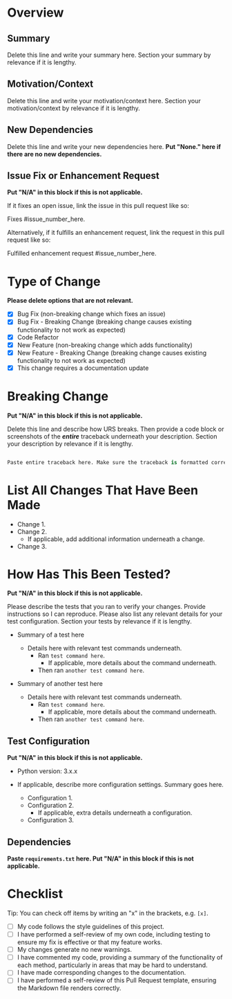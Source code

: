 # Overview

## Summary

Delete this line and write your summary here. Section your summary by relevance if it is lengthy.

## Motivation/Context

Delete this line and write your motivation/context here. Section your motivation/context by relevance if it is lengthy.

## New Dependencies

Delete this line and write your new dependencies here. **Put "None." here if there are no new dependencies.**

## Issue Fix or Enhancement Request

**Put "N/A" in this block if this is not applicable.**

If it fixes an open issue, link the issue in this pull request like so:

Fixes #issue_number_here.

Alternatively, if it fulfills an enhancement request, link the request in this pull request like so:

Fulfilled enhancement request #issue_number_here.

# Type of Change

**Please delete options that are not relevant.**

* [x] Bug Fix (non-breaking change which fixes an issue)
* [x] Bug Fix - Breaking Change (breaking change causes existing functionality to not work as expected)
* [x] Code Refactor
* [x] New Feature (non-breaking change which adds functionality)
* [x] New Feature - Breaking Change (breaking change causes existing functionality to not work as expected)
* [x] This change requires a documentation update

# Breaking Change

**Put "N/A" in this block if this is not applicable.**

Delete this line and describe how URS breaks. Then provide a code block or screenshots of the ***entire*** traceback underneath your description. Section your description by relevance if it is lengthy. 

```python

Paste entire traceback here. Make sure the traceback is formatted correctly.

```

# List All Changes That Have Been Made

* Change 1.
* Change 2.
    + If applicable, add additional information underneath a change.
* Change 3.

# How Has This Been Tested?

**Put "N/A" in this block if this is not applicable.**

Please describe the tests that you ran to verify your changes. Provide instructions so I can reproduce. Please also list any relevant details for your test configuration. Section your tests by relevance if it is lengthy.

* Summary of a test here
    + Details here with relevant test commands underneath.
        * Ran `test command here`.
            + If applicable, more details about the command underneath.
        * Then ran `another test command here`.

* Summary of another test here
    + Details here with relevant test commands underneath.
        * Ran `test command here`.
            + If applicable, more details about the command underneath.
        * Then ran `another test command here`.

## Test Configuration

**Put "N/A" in this block if this is not applicable.**

* Python version: 3.x.x

* If applicable, describe more configuration settings. Summary goes here.
    + Configuration 1.
    + Configuration 2.
        * If applicable, extra details underneath a configuration.
    + Configuration 3.

## Dependencies

**Paste `requirements.txt` here. Put "N/A" in this block if this is not applicable.**

# Checklist

Tip: You can check off items by writing an "x" in the brackets, e.g. `[x]`.

* [ ] My code follows the style guidelines of this project.
* [ ] I have performed a self-review of my own code, including testing to ensure my fix is effective or that my feature works.
* [ ] My changes generate no new warnings.
* [ ] I have commented my code, providing a summary of the functionality of each method, particularly in areas that may be hard to understand.
* [ ] I have made corresponding changes to the documentation.
* [ ] I have performed a self-review of this Pull Request template, ensuring the Markdown file renders correctly.
